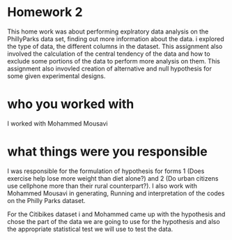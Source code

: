 # Homework 2
This home work was about performing explratory data analysis on the PhillyParks data set, finding out more information about the data. i explored the type of data, the different columns in the dataset. This assignment also involved the calculation of the central tendency of the data and how to exclude some portions of the data to perform more analysis on them. This assignment also invovled creation of alternative and null hypothesis for some given experimental designs.

# who you worked with
I worked with Mohammed Mousavi

# what things were you responsible
I was responsible for the formulation of hypothesis for forms 1 (Does exercise help lose more weight than diet alone?) and 2 (Do urban citizens use cellphone more than their rural counterpart?).
I also work with Mohammed Mousavi in generating, Running and interpretation of the codes on the Philly Parks dataset.

For the Citibikes dataset i and Mohammed came up with the hypothesis and chose the part of the data we are going to use for the hypothesis and also the appropriate statistical test we will use to test the data.

